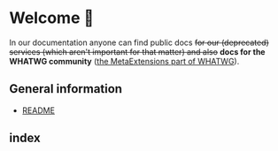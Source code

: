 # Welcome 🎉

In our documentation anyone can find public docs ~~for our (deprecated) services (which aren't important for that matter) and also~~ **docs for the WHATWG community** ([the MetaExtensions part of WHATWG](https://wiki.whatwg.org/wiki/MetaExtensions)).

## General information
- [README](README)

## index

